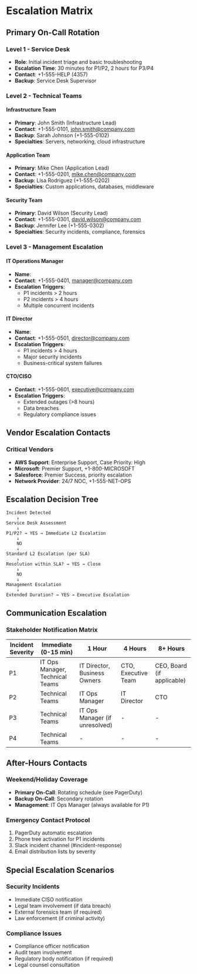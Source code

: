 # Escalation Matrix

## Primary On-Call Rotation

### Level 1 - Service Desk
- **Role**: Initial incident triage and basic troubleshooting
- **Escalation Time**: 30 minutes for P1/P2, 2 hours for P3/P4
- **Contact**: +1-555-HELP (4357)
- **Backup**: Service Desk Supervisor

### Level 2 - Technical Teams

#### Infrastructure Team
- **Primary**: John Smith (Infrastructure Lead)
- **Contact**: +1-555-0101, john.smith@company.com
- **Backup**: Sarah Johnson (+1-555-0102)
- **Specialties**: Servers, networking, cloud infrastructure

#### Application Team
- **Primary**: Mike Chen (Application Lead)
- **Contact**: +1-555-0201, mike.chen@company.com
- **Backup**: Lisa Rodriguez (+1-555-0202)
- **Specialties**: Custom applications, databases, middleware

#### Security Team
- **Primary**: David Wilson (Security Lead)
- **Contact**: +1-555-0301, david.wilson@company.com
- **Backup**: Jennifer Lee (+1-555-0302)
- **Specialties**: Security incidents, compliance, forensics

### Level 3 - Management Escalation

#### IT Operations Manager
- **Name**: <Manager Name>
- **Contact**: +1-555-0401, manager@company.com
- **Escalation Triggers**: 
  - P1 incidents > 2 hours
  - P2 incidents > 4 hours
  - Multiple concurrent incidents

#### IT Director
- **Name**: <Director Name>
- **Contact**: +1-555-0501, director@company.com
- **Escalation Triggers**:
  - P1 incidents > 4 hours
  - Major security incidents
  - Business-critical system failures

#### CTO/CISO
- **Contact**: +1-555-0601, executive@company.com
- **Escalation Triggers**:
  - Extended outages (>8 hours)
  - Data breaches
  - Regulatory compliance issues

## Vendor Escalation Contacts

### Critical Vendors
- **AWS Support**: Enterprise Support, Case Priority: High
- **Microsoft**: Premier Support, +1-800-MICROSOFT
- **Salesforce**: Premier Success, priority escalation
- **Network Provider**: 24/7 NOC, +1-555-NET-OPS

## Escalation Decision Tree

```
Incident Detected
    ↓
Service Desk Assessment
    ↓
P1/P2? → YES → Immediate L2 Escalation
    ↓
    NO
    ↓
Standard L2 Escalation (per SLA)
    ↓
Resolution within SLA? → YES → Close
    ↓
    NO
    ↓
Management Escalation
    ↓
Extended Duration? → YES → Executive Escalation
```

## Communication Escalation

### Stakeholder Notification Matrix

| Incident Severity | Immediate (0-15 min) | 1 Hour | 4 Hours | 8+ Hours |
|-------------------|---------------------|---------|---------|----------|
| P1 | IT Ops Manager, Technical Teams | IT Director, Business Owners | CTO, Executive Team | CEO, Board (if applicable) |
| P2 | Technical Teams | IT Ops Manager | IT Director | CTO |
| P3 | Technical Teams | IT Ops Manager (if unresolved) | - | - |
| P4 | Technical Teams | - | - | - |

## After-Hours Contacts

### Weekend/Holiday Coverage
- **Primary On-Call**: Rotating schedule (see PagerDuty)
- **Backup On-Call**: Secondary rotation
- **Management**: IT Ops Manager (always available for P1)

### Emergency Contact Protocol
1. PagerDuty automatic escalation
2. Phone tree activation for P1 incidents
3. Slack incident channel (#incident-response)
4. Email distribution lists by severity

## Special Escalation Scenarios

### Security Incidents
- Immediate CISO notification
- Legal team involvement (if data breach)
- External forensics team (if required)
- Law enforcement (if criminal activity)

### Compliance Issues
- Compliance officer notification
- Audit team involvement
- Regulatory body notification (if required)
- Legal counsel consultation